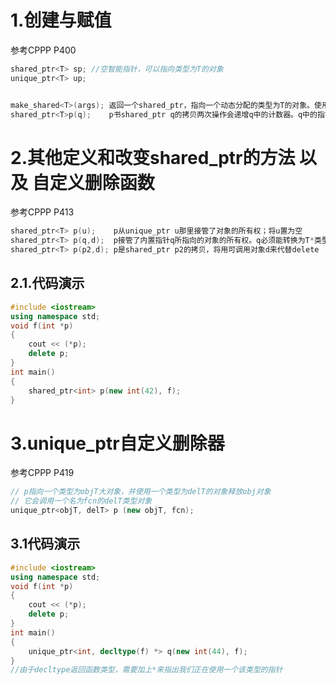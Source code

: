 
# 1.创建与赋值
参考CPPP P400
```cpp
shared_ptr<T> sp; //空智能指针，可以指向类型为T的对象
unique_ptr<T> up;


make_shared<T>(args); 返回一个shared_ptr，指向一个动态分配的类型为T的对象。使用args初始化此对象
shared_ptr<T>p(q);    p书shared_ptr q的拷贝两次操作会递增q中的计数器。q中的指针必须能转换为T*。
```
# 2.其他定义和改变shared_ptr的方法 以及 自定义删除函数
参考CPPP P413
```cpp
shared_ptr<T> p(u);    p从unique_ptr u那里接管了对象的所有权；将u置为空
shared_ptr<T> p(q,d);  p接管了内置指针q所指向的对象的所有权。q必须能转换为T*类型。p将使用可调用对象d来代替delete
shared_ptr<T> p(p2,d); p是shared_ptr p2的拷贝，将用可调用对象d来代替delete
```
## 2.1.代码演示
```cpp
#include <iostream>
using namespace std;
void f(int *p)
{
    cout << (*p);
    delete p;
}
int main()
{
    shared_ptr<int> p(new int(42), f);
}
```
# 3.unique_ptr自定义删除器
参考CPPP P419
```cpp
// p指向一个类型为objT大对象，并使用一个类型为delT的对象释放obj对象
// 它会调用一个名为fcn的delT类型对象
unique_ptr<objT, delT> p (new objT, fcn);
```
## 3.1代码演示
```cpp
#include <iostream>
using namespace std;
void f(int *p)
{
    cout << (*p);
    delete p;
}
int main()
{
    unique_ptr<int, decltype(f) *> q(new int(44), f);
}
//由于decltype返回函数类型，需要加上*来指出我们正在使用一个该类型的指针
```

